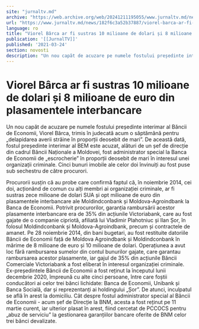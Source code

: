 ```yaml
---
site: "jurnaltv.md"
archive: "https://web.archive.org/web/20241211195055/www.jurnaltv.md/news/182f6c3a52b37887/viorel-barca-ar-fi-sustras-10-milioane-de-dolari-si-8-milioane-de-euro-din-plasamentele-interbancare.html?utm_source=RSS&utm_medium=RSS&utm_campaign=RSS"
url: "https://www.jurnaltv.md/news/182f6c3a52b37887/viorel-barca-ar-fi-sustras-10-milioane-de-dolari-si-8-milioane-de-euro-din-plasamentele-interbancare.html"
language: ro
title: "Viorel Bârca ar fi sustras 10 milioane de dolari și 8 milioane de euro din plasamentele interbancare"
publication: '[[JurnalTV]]'
published: '2021-03-24'
section: novosti
description: "Un nou capăt de acuzare pe numele fostului președinte interimar al Băncii de Economii, Viorel Bârca, trimis în judecată acum o săptămână pentru „delapidarea averii străine în proporții deosebit de mari”. De această dată, fostul președinte interimar al BEM este acuzat, alături de un șef de direcție din cadrul Băncii Naționale a Moldovei, fost administrator special la Banca de Economii de „escrocherie” în proporții deosebit de mari în interesul unei organizații criminale. Cinci bunuri imobile ale celor doi învinuiți au fost puse sub sechestru de către procurori."
---
```


# Viorel Bârca ar fi sustras 10 milioane de dolari și 8 milioane de euro din plasamentele interbancare

Un nou capăt de acuzare pe numele fostului președinte interimar al Băncii de Economii, Viorel Bârca, trimis în judecată acum o săptămână pentru „delapidarea averii străine în proporții deosebit de mari”. De această dată, fostul președinte interimar al BEM este acuzat, alături de un șef de direcție din cadrul Băncii Naționale a Moldovei, fost administrator special la Banca de Economii de „escrocherie” în proporții deosebit de mari în interesul unei organizații criminale. Cinci bunuri imobile ale celor doi învinuiți au fost puse sub sechestru de către procurori.

Procurorii susțin că au probe care confirmă faptul că, în noiembrie 2014, cei doi, acționând de comun cu alți membri ai organizației criminale, ar fi sustras zece milioane de dolari SUA și opt milioane de euro din plasamentele interbancare ale Moldindconbank și Moldova-Agroindbank la Banca de Economii. Potrivit procurorilor, garanția rambursării acestor plasamente interbancare era de 35% din acțiunile Victoriabank, care au fost gajate de o companie cipriotă, afiliată lui Vladimir Plahotniuc și Ilan Șor, în folosul Moldindconbank și Moldova-Agroindbank, precum și contractele de amanet. Pe 28 noiembrie 2014, din bani bugetari, au fost restituite datoriile Băncii de Economii față de Moldova Agroindbank și Moldindconbank în mărime de 8 milioane de euro și 10 milioane de dolari. Operațiunea a avut loc fără rambursarea sumelor din contul bunurilor gajate, care garantau rambursarea acestor plasamente, iar gajul de 35% din acțiunile Băncii Comerciale Victoriabank a fost eliberat în interesul organizației criminale. Ex-președintele Băncii de Economii a fost reținut la începutul lunii decembrie 2020, împreună cu alte cinci persoane, între care foștii conducători ai celor trei bănci lichidate: Banca de Economii, Unibank și Banca Socială, dar și reprezentanți ai holdingului „Șor”. De atunci, inculpatul se află în arest la domiciliu. Cât despre fostul administrator special al Băncii de Economii - acum șef de Direcție la BNM, acesta a fost reținut pe 11 martie curent, iar ulterior plasat în arest, fiind cercetat de PCCOCS pentru „abuz de serviciu” la gestionarea garanțiilor bancare oferite de BNM celor trei bănci devalizate.